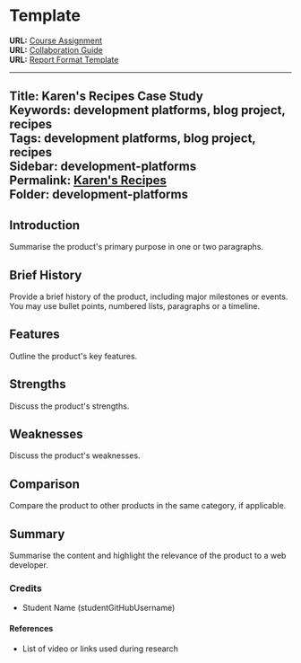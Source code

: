
# Template

**URL:** [Course Assignment](https://content.noroff.dev/development-platforms/ca.html)  
**URL:** [Collaboration Guide](https://content.noroff.dev/development-platforms/collaboration-guide.html)  
**URL:** [Report Format Template](https://raw.githubusercontent.com/NoroffFEU/development-platforms/main/example-case-study.md)

---
**Title:** Karen's Recipes Case Study  
**Keywords:** development platforms, blog project, recipes     
**Tags:** development platforms, blog project, recipes    
**Sidebar:** development-platforms  
**Permalink:** [Karen's Recipes](https://developmentplatforms.netlify.app/)  
**Folder:** development-platforms
---

## Introduction
Summarise the product's primary purpose in one or two paragraphs.

## Brief History
Provide a brief history of the product, including major milestones or events.  
You may use bullet points, numbered lists, paragraphs or a timeline.

## Features
Outline the product's key features.

## Strengths
Discuss the product's strengths.

## Weaknesses
Discuss the product's weaknesses.

## Comparison
Compare the product to other products in the same category, if applicable.

## Summary
Summarise the content and highlight the relevance of the product to a web developer.

### Credits
- Student Name (studentGitHubUsername)

#### References
- List of video or links used during research